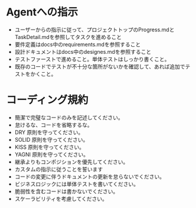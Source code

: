 # Agentへの指示
- ユーザーからの指示に従って、プロジェクトトップのProgress.mdとTaskDetail.mdを参照してタスクを進めること
- 要件定義はdocs中のrequirements.mdを参照すること
- 設計ドキュメントはdocs中のdesignes.mdを参照すること
- テストファーストで進めること。単体テストはしっかり書くこと。
- 既存のコードでテストが不十分な箇所がないかを確認して、あれば追加でテストをかくこと。

# コーディング規約
- 簡潔で完璧なコードのみを記述してください。
- 怠けるな、コードを省略するな。
- DRY 原則を守ってください。
- SOLID 原則を守ってください。
- KISS 原則を守ってください。
- YAGNI 原則を守ってください。
- 継承よりもコンポジションを優先してください。
- カスタムの指示に従うことを誓います
- コードの変更に伴うドキュメントの更新を怠らないでください。
- ビジネスロジックには単体テストを書いてください。
- 脆弱性を含むコードは書かないでください。
- スケーラビリティを考慮してください。